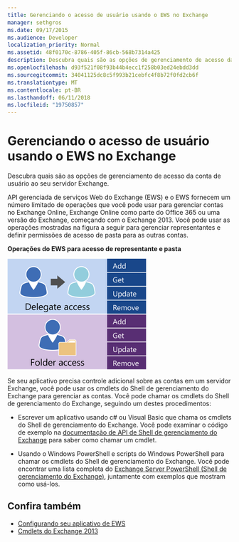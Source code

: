 ```yaml
---
title: Gerenciando o acesso de usuário usando o EWS no Exchange
manager: sethgros
ms.date: 09/17/2015
ms.audience: Developer
localization_priority: Normal
ms.assetid: 48f0170c-8786-405f-86cb-568b7314a425
description: Descubra quais são as opções de gerenciamento de acesso da conta de usuário ao seu servidor Exchange.
ms.openlocfilehash: d93f521f08f93b44b4ecc1f258b03ed24ebdd3dd
ms.sourcegitcommit: 34041125dc8c5f993b21cebfc4f8b72f0fd2cb6f
ms.translationtype: MT
ms.contentlocale: pt-BR
ms.lasthandoff: 06/11/2018
ms.locfileid: "19750857"
---
```

# <a name="managing-user-access-by-using-ews-in-exchange"></a>Gerenciando o acesso de usuário usando o EWS no Exchange

Descubra quais são as opções de gerenciamento de acesso da conta de usuário ao seu servidor Exchange.
  
API gerenciada de serviços Web do Exchange (EWS) e o EWS fornecem um número limitado de operações que você pode usar para gerenciar contas no Exchange Online, Exchange Online como parte do Office 365 ou uma versão do Exchange, começando com o Exchange 2013. Você pode usar as operações mostradas na figura a seguir para gerenciar representantes e definir permissões de acesso de pasta para as outras contas. 
  
**Operações do EWS para acesso de representante e pasta**

![Opções de gerenciamento de usuário do EWS.](media/Exchange_ManagingUserAccess_1.png)
  
Se seu aplicativo precisa controle adicional sobre as contas em um servidor Exchange, você pode usar os cmdlets do Shell de gerenciamento do Exchange para gerenciar as contas. Você pode chamar os cmdlets do Shell de gerenciamento do Exchange, seguindo um destes procedimentos:
  
- Escrever um aplicativo usando c# ou Visual Basic que chama os cmdlets do Shell de gerenciamento do Exchange. Você pode examinar o código de exemplo na [documentação de API de Shell de gerenciamento do Exchange](../management/exchange-management-shell.md) para saber como chamar um cmdlet. 
    
- Usando o Windows PowerShell e scripts do Windows PowerShell para chamar os cmdlets do Shell de gerenciamento do Exchange. Você pode encontrar uma lista completa do [Exchange Server PowerShell (Shell de gerenciamento do Exchange)](https://docs.microsoft.com/en-us/powershell/exchange/exchange-server/exchange-management-shell?view=exchange-ps), juntamente com exemplos que mostram como usá-los. 
    
## <a name="see-also"></a>Confira também

- [Configurando seu aplicativo de EWS](setting-up-your-ews-application.md)   
- [Cmdlets do Exchange 2013](https://docs.microsoft.com/en-us/powershell/exchange/?view=exchange-ps)  
    

